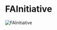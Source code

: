# FAInitiative
![FAInitiative](https://github.com/juliuscecilia33/FAInitiative/blob/main/images/Page1.png)
